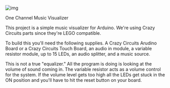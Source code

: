 ![img](https://github.com/BrownDogGadgets/CrazyCircuits/blob/master/Projects/Music%20Visualizer/visualizer.JPG)

<p>One Channel Music Visualizer</p>

This project is a simple music visualizer for Arduino.  We're using Crazy Circuits parts since they're LEGO compatible.

To build this you'll need the following supplies.  A Crazy Circuits Arudino Board or a Crazy Circuits Touch Board, an audio in module, a variable resistor module, up to 15 LEDs, an audio splitter, and a music source.

This is not a true "equalizer."  All the program is doing is looking at the volume of sound coming in. The variable resistor acts as a volume control for the system.  If the volume level gets too high all the LEDs get stuck in the ON position and you'll have to hit the reset button on your board.
